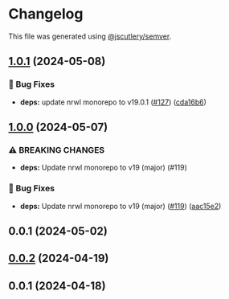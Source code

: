 # Changelog

This file was generated using [@jscutlery/semver](https://github.com/jscutlery/semver).

## [1.0.1](https://github.com/marcolongol/marcolongo.cloud/compare/core-1.0.0...core-1.0.1) (2024-05-08)


### 🐞 Bug Fixes

* **deps:** update nrwl monorepo to v19.0.1 ([#127](https://github.com/marcolongol/marcolongo.cloud/issues/127)) ([cda16b6](https://github.com/marcolongol/marcolongo.cloud/commit/cda16b68102c4c3de8aceb46cc3b9aa9a611a2b6))

## [1.0.0](https://github.com/marcolongol/marcolongo.cloud/compare/core-0.0.1...core-1.0.0) (2024-05-07)


### ⚠ BREAKING CHANGES

* **deps:** Update nrwl monorepo to v19 (major) (#119)

### 🐞 Bug Fixes

* **deps:** Update nrwl monorepo to v19 (major) ([#119](https://github.com/marcolongol/marcolongo.cloud/issues/119)) ([aac15e2](https://github.com/marcolongol/marcolongo.cloud/commit/aac15e28321832ac6b00d64d055cf6a1eba46698))

## 0.0.1 (2024-05-02)

## [0.0.2](https://github.com/marcolongol/marcolongo.cloud/compare/core-dev0.0.1...core-dev0.0.2) (2024-04-19)

## 0.0.1 (2024-04-18)
